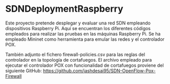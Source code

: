 # SDNDeploymentRaspberry
Este proyecto pretende desplegar y evaluar una red SDN empleando dispositivos Raspberry Pi.
Aquí se encuentran los diferentes códigos empleados para realizar las pruebas en las máquinas Raspberry Pi. 
Se ha empleado Mininet como herramienta para emular las redes y el controlador POX.

También adjunto el fichero firewall-policies.csv para las reglas del controlador en la topología de cortafuegos. 
El archivo empleado para ejecutar el controlador POX con funcionalidad de cortafuegos proviene del siguiente GitHub: https://github.com/jashdesai95/SDN-OpenFlow-Pox-Firewall
